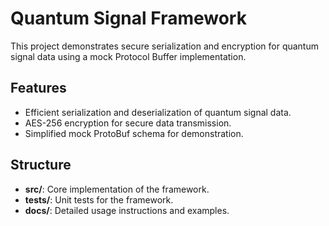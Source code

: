 
# Quantum Signal Framework

This project demonstrates secure serialization and encryption for quantum signal data using a mock Protocol Buffer implementation.

## Features
- Efficient serialization and deserialization of quantum signal data.
- AES-256 encryption for secure data transmission.
- Simplified mock ProtoBuf schema for demonstration.

## Structure
- **src/**: Core implementation of the framework.
- **tests/**: Unit tests for the framework.
- **docs/**: Detailed usage instructions and examples.
